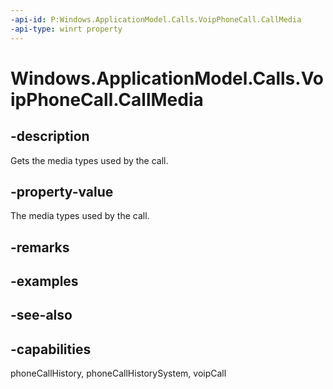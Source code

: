 ```yaml
---
-api-id: P:Windows.ApplicationModel.Calls.VoipPhoneCall.CallMedia
-api-type: winrt property
---
```


<!-- Property syntax
public Windows.ApplicationModel.Calls.VoipPhoneCallMedia CallMedia { get;  set; }
-->

# Windows.ApplicationModel.Calls.VoipPhoneCall.CallMedia

## -description
Gets the media types used by the call.

## -property-value
The media types used by the call.

## -remarks

## -examples

## -see-also

## -capabilities
phoneCallHistory, phoneCallHistorySystem, voipCall
